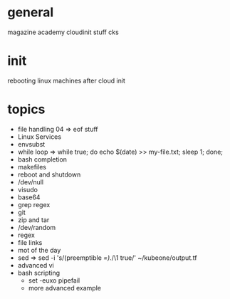 # general
magazine
academy cloudinit stuff
cks

# init 
rebooting linux machines after cloud init

# topics
* file handling 04 => eof stuff
* Linux Services
* envsubst
* while loop => while true; do echo $(date) >> my-file.txt; sleep 1; done;
* bash completion
* makefiles
* reboot and shutdown
* /dev/null
* visudo
* base64
* grep regex
* git
* zip and tar
* /dev/random
* regex
* file links
* mot of the day
* sed => sed -i 's/\(preemptible *=\).*/\1 true/' ~/kubeone/output.tf
* advanced vi
* bash scripting
    * set -euxo pipefail
    * more advanced example
